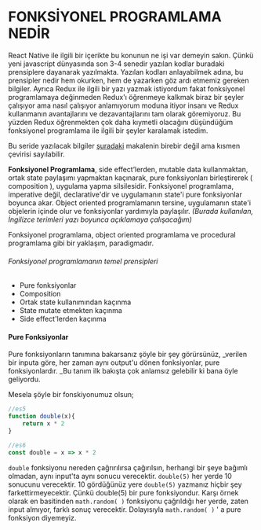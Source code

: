 # FONKSİYONEL PROGRAMLAMA NEDİR

React Native ile ilgili bir içerikte bu konunun ne işi var demeyin sakın. Çünkü yeni javascript dünyasında son 3-4 senedir yazılan kodlar buradaki prensiplere dayanarak yazılmakta. Yazılan kodları anlayabilmek adına, bu prensipler nedir hem okurken, hem de yazarken göz ardı etmemiz gereken bilgiler. Ayrıca Redux ile ilgili bir yazı yazmak istiyordum fakat fonksiyonel programlamaya değinmeden Redux'ı öğrenmeye kalkmak biraz bir şeyler çalışıyor ama nasıl çalışıyor anlamıyorum moduna itiyor insanı ve Redux kullanmanın avantajlarını ve dezavantajlarını tam olarak göremiyoruz. Bu yüzden Redux öğrenmekten çok daha kıymetli olacağını düşündüğüm fonksiyonel programlama ile ilgili bir şeyler karalamak istedim.

Bu seride yazılacak bilgiler [şuradaki](https://medium.com/javascript-scene/master-the-javascript-interview-what-is-functional-programming-7f218c68b3a0) makalenin birebir değil ama kısmen çevirisi sayılabilir.

**Fonksiyonel Programlama**, side effect’lerden, mutable data kullanmaktan, ortak state paylaşımı yapmaktan kaçınarak, pure fonksiyonları birleştirerek \( composition \), uygulama yapma silsilesidir.  Fonksiyonel programlama, imperative değil, declarative'dir ve uygulamanın state'i pure fonksiyonlar boyunca akar. Object oriented programlamanın tersine, uygulamanın state'i objelerin içinde olur ve fonksiyonlar yardımıyla paylaşılır. _\(Burada kullanılan, İngilizce terimleri yazı boyunca açıklamaya çalışacağım\)_

Fonksiyonel programlama, object oriented programlama ve procedural programlama gibi bir yaklaşım, paradigmadır.

###### Fonksiyonel programlamanın temel prensipleri

* Pure fonksiyonlar
* Composition
* Ortak state kullanımından kaçınma
* State mutate etmekten kaçınma
* Side effect'lerden kaçınma

#### Pure Fonksiyonlar

Pure fonksiyonların tanımına bakarsanız şöyle bir şey görürsünüz, \_verilen bir inputa göre, her zaman aynı output'u dönen fonksiyonlar, pure fonksiyonlardır.  \_Bu tanım ilk bakışta çok anlamsız gelebilir ki bana öyle geliyordu.

Mesela şöyle bir fonskiyonumuz olsun;

```js
//es5
function double(x){
    return x * 2
}

//es6
const double = x => x * 2
```

`double` fonksiyonu nereden çağrırılırsa çağırılsın, herhangi bir şeye bağımlı olmadan, aynı input'ta aynı sonucu verecektir. `double(5)` her yerde 10 sonucunu verecektir. 10 gördüğünüz yere `double(5)` yazmanız hiçbir şey farkettirmeyecektir. Çünkü double\(5\) bir pure fonksiyondur. Karşı örnek olarak en basitinden `math.random( )` fonksiyonu çağrıldığı her yerde, zaten input almıyor, farklı sonuç verecektir. Dolayısıyla `math.random( )` ' a pure fonksiyon diyemeyiz.



